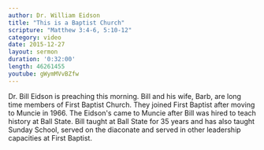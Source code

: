 ```yaml
---
author: Dr. William Eidson
title: "This is a Baptist Church"
scripture: "Matthew 3:4-6, 5:10-12"
category: video
date: 2015-12-27
layout: sermon
duration: '0:32:00' 
length: 46261455
youtube: gWymMVvBZfw
---
```


Dr. Bill Eidson is preaching this morning. Bill and his wife, Barb, are long time members of First Baptist Church. They joined First Baptist after moving to Muncie in 1966. The Eidson's came to Muncie after Bill was hired to teach history at Ball State. Bill taught at Ball State for 35 years and has also taught Sunday School, served on the diaconate and served in other leadership capacities at First Baptist.
